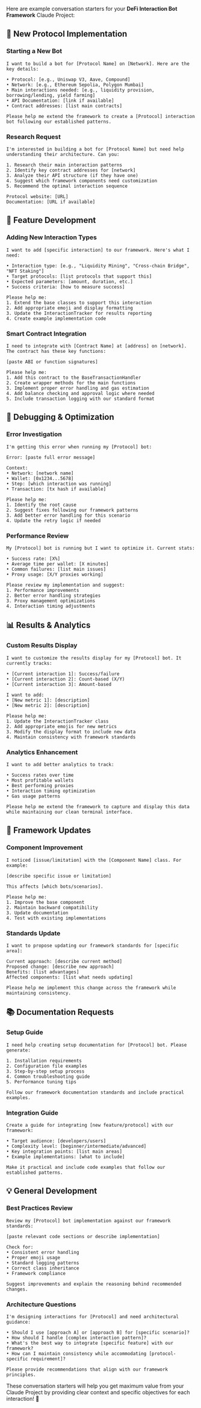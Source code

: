 Here are example conversation starters for your **DeFi Interaction Bot Framework** Claude Project:

## **🚀 New Protocol Implementation**

### **Starting a New Bot**
```
I want to build a bot for [Protocol Name] on [Network]. Here are the key details:

• Protocol: [e.g., Uniswap V3, Aave, Compound]
• Network: [e.g., Ethereum Sepolia, Polygon Mumbai]
• Main interactions needed: [e.g., liquidity provision, borrowing/lending, yield farming]
• API Documentation: [link if available]
• Contract addresses: [list main contracts]

Please help me extend the framework to create a [Protocol] interaction bot following our established patterns.
```

### **Research Request**
```
I'm interested in building a bot for [Protocol Name] but need help understanding their architecture. Can you:

1. Research their main interaction patterns
2. Identify key contract addresses for [network]
3. Analyze their API structure (if they have one)
4. Suggest which framework components need customization
5. Recommend the optimal interaction sequence

Protocol website: [URL]
Documentation: [URL if available]
```

## **🔧 Feature Development**

### **Adding New Interaction Types**
```
I want to add [specific interaction] to our framework. Here's what I need:

• Interaction type: [e.g., "Liquidity Mining", "Cross-chain Bridge", "NFT Staking"]
• Target protocols: [list protocols that support this]
• Expected parameters: [amount, duration, etc.]
• Success criteria: [how to measure success]

Please help me:
1. Extend the base classes to support this interaction
2. Add appropriate emoji and display formatting
3. Update the InteractionTracker for results reporting
4. Create example implementation code
```

### **Smart Contract Integration**
```
I need to integrate with [Contract Name] at [address] on [network]. The contract has these key functions:

[paste ABI or function signatures]

Please help me:
1. Add this contract to the BaseTransactionHandler
2. Create wrapper methods for the main functions
3. Implement proper error handling and gas estimation
4. Add balance checking and approval logic where needed
5. Include transaction logging with our standard format
```

## **🐛 Debugging & Optimization**

### **Error Investigation**
```
I'm getting this error when running my [Protocol] bot:

Error: [paste full error message]

Context:
• Network: [network name]
• Wallet: [0x1234...5678]
• Step: [which interaction was running]
• Transaction: [tx hash if available]

Please help me:
1. Identify the root cause
2. Suggest fixes following our framework patterns
3. Add better error handling for this scenario
4. Update the retry logic if needed
```

### **Performance Review**
```
My [Protocol] bot is running but I want to optimize it. Current stats:

• Success rate: [X%]
• Average time per wallet: [X minutes]
• Common failures: [list main issues]
• Proxy usage: [X/Y proxies working]

Please review my implementation and suggest:
1. Performance improvements
2. Better error handling strategies
3. Proxy management optimizations
4. Interaction timing adjustments
```

## **📊 Results & Analytics**

### **Custom Results Display**
```
I want to customize the results display for my [Protocol] bot. It currently tracks:

• [Current interaction 1]: Success/failure
• [Current interaction 2]: Count-based (X/Y)
• [Current interaction 3]: Amount-based

I want to add:
• [New metric 1]: [description]
• [New metric 2]: [description]

Please help me:
1. Update the InteractionTracker class
2. Add appropriate emojis for new metrics
3. Modify the display format to include new data
4. Maintain consistency with framework standards
```

### **Analytics Enhancement**
```
I want to add better analytics to track:

• Success rates over time
• Most profitable wallets
• Best performing proxies
• Interaction timing optimization
• Gas usage patterns

Please help me extend the framework to capture and display this data while maintaining our clean terminal interface.
```

## **🔄 Framework Updates**

### **Component Improvement**
```
I noticed [issue/limitation] with the [Component Name] class. For example:

[describe specific issue or limitation]

This affects [which bots/scenarios].

Please help me:
1. Improve the base component
2. Maintain backward compatibility
3. Update documentation
4. Test with existing implementations
```

### **Standards Update**
```
I want to propose updating our framework standards for [specific area]:

Current approach: [describe current method]
Proposed change: [describe new approach]
Benefits: [list advantages]
Affected components: [list what needs updating]

Please help me implement this change across the framework while maintaining consistency.
```

## **📚 Documentation Requests**

### **Setup Guide**
```
I need help creating setup documentation for [Protocol] bot. Please generate:

1. Installation requirements
2. Configuration file examples
3. Step-by-step setup process
4. Common troubleshooting guide
5. Performance tuning tips

Follow our framework documentation standards and include practical examples.
```

### **Integration Guide**
```
Create a guide for integrating [new feature/protocol] with our framework:

• Target audience: [developers/users]
• Complexity level: [beginner/intermediate/advanced]
• Key integration points: [list main areas]
• Example implementations: [what to include]

Make it practical and include code examples that follow our established patterns.
```

## **💡 General Development**

### **Best Practices Review**
```
Review my [Protocol] bot implementation against our framework standards:

[paste relevant code sections or describe implementation]

Check for:
• Consistent error handling
• Proper emoji usage  
• Standard logging patterns
• Correct class inheritance
• Framework compliance

Suggest improvements and explain the reasoning behind recommended changes.
```

### **Architecture Questions**
```
I'm designing interactions for [Protocol] and need architectural guidance:

• Should I use [approach A] or [approach B] for [specific scenario]?
• How should I handle [complex interaction pattern]?
• What's the best way to integrate [specific feature] with our framework?
• How can I maintain consistency while accommodating [protocol-specific requirement]?

Please provide recommendations that align with our framework principles.
```

These conversation starters will help you get maximum value from your Claude Project by providing clear context and specific objectives for each interaction! 🎯
